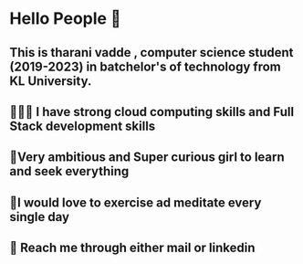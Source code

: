 # Hello People 👋

## This is tharani vadde , computer science student (2019-2023) in batchelor's of technology from KL University.
## 👨🏻‍💻 I have strong cloud computing skills and Full Stack development skills
## 🎯Very ambitious and Super curious girl to learn and seek everything
## 💪I would love to exercise ad meditate every single day
## 💬 Reach me through either mail or linkedin




<!--
**tharani247/tharani247** is a ✨ _special_ ✨ repository because its `README.md` (this file) appears on your GitHub profile.

Here are some ideas to get you started:

- 🔭 I’m currently working on ...
- 🌱 I’m currently learning ...
- 👯 I’m looking to collaborate on ...
- 🤔 I’m looking for help with ...
- 💬 Ask me about ...
- 📫 How to reach me: ...
- 😄 Pronouns: ...
- ⚡ Fun fact: ...
-->
